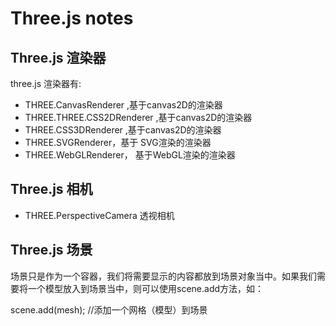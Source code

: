 # Three.js notes  



## Three.js 渲染器


three.js 渲染器有:

- THREE.CanvasRenderer ,基于canvas2D的渲染器
- THREE.THREE.CSS2DRenderer ,基于canvas2D的渲染器
- THREE.CSS3DRenderer ,基于canvas2D的渲染器
- THREE.SVGRenderer，基于 SVG渲染的渲染器
- THREE.WebGLRenderer， 基于WebGL渲染的渲染器


## Three.js 相机

- THREE.PerspectiveCamera 透视相机

## Three.js 场景

场景只是作为一个容器，我们将需要显示的内容都放到场景对象当中。如果我们需要将一个模型放入到场景当中，则可以使用scene.add方法，如：

scene.add(mesh); //添加一个网格（模型）到场景
